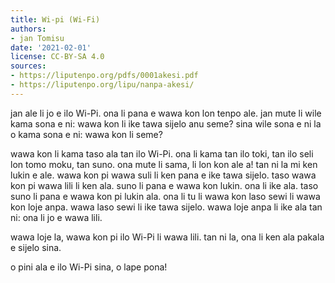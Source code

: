 ```yaml
---
title: Wi-pi (Wi-Fi)
authors:
- jan Tomisu
date: '2021-02-01'
license: CC-BY-SA 4.0
sources:
- https://liputenpo.org/pdfs/0001akesi.pdf
- https://liputenpo.org/lipu/nanpa-akesi/
---
```


jan ale li jo e ilo Wi-Pi. ona li pana e wawa kon lon tenpo ale. jan mute li wile kama sona e ni: wawa kon li ike tawa sijelo anu seme? sina wile sona e ni la o kama sona e ni: wawa kon li seme?

wawa kon li kama taso ala tan ilo Wi-Pi. ona li kama tan ilo toki, tan ilo seli lon tomo moku, tan suno. ona mute li sama, li lon kon ale a! tan ni la mi ken lukin e ale. wawa kon pi wawa suli li ken pana e ike tawa sijelo. taso wawa kon pi wawa lili li ken ala. suno li pana e wawa kon lukin. ona li ike ala. taso suno li pana e wawa kon pi lukin ala. ona li tu li wawa kon laso sewi li wawa kon loje anpa. wawa laso sewi li ike tawa sijelo. wawa loje anpa li ike ala tan ni: ona li jo e wawa lili.

wawa loje la, wawa kon pi ilo Wi-Pi li wawa lili. tan ni la, ona li ken ala pakala e sijelo sina.

o pini ala e ilo Wi-Pi sina, o lape pona!